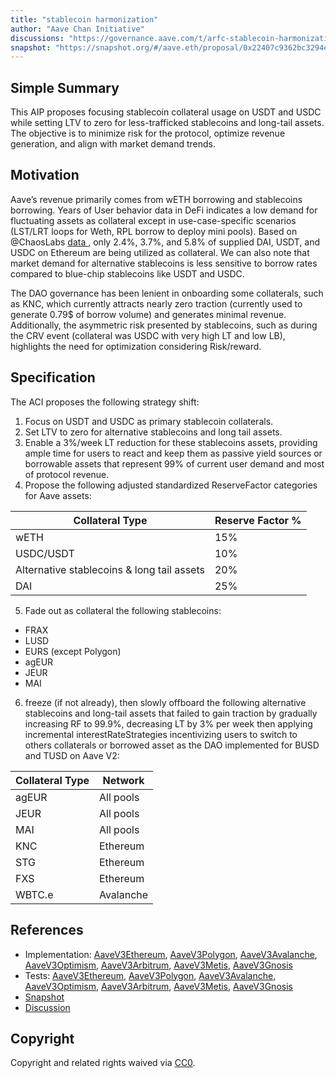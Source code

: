 ```yaml
---
title: "stablecoin harmonization"
author: "Aave Chan Initiative"
discussions: "https://governance.aave.com/t/arfc-stablecoin-harmonization-and-asset-parameters-optimization/16802"
snapshot: "https://snapshot.org/#/aave.eth/proposal/0x22407c9362bc3294e3ddd5428fdd5c08312459595573a864ec8ebac61ad95b94"
---
```


## Simple Summary

This AIP proposes focusing stablecoin collateral usage on USDT and USDC while setting LTV to zero for less-trafficked stablecoins and long-tail assets. The objective is to minimize risk for the protocol, optimize revenue generation, and align with market demand trends.

## Motivation

Aave’s revenue primarily comes from wETH borrowing and stablecoins borrowing. Years of User behavior data in DeFi indicates a low demand for fluctuating assets as collateral except in use-case-specific scenarios (LST/LRT loops for Weth, RPL borrow to deploy mini pools). Based on @ChaosLabs [data ](https://community.chaoslabs.xyz/aave/risk/markets/Ethereum/listed-assets/), only 2.4%, 3.7%, and 5.8% of supplied DAI, USDT, and USDC on Ethereum are being utilized as collateral. We can also note that market demand for alternative stablecoins is less sensitive to borrow rates compared to blue-chip stablecoins like USDT and USDC.

The DAO governance has been lenient in onboarding some collaterals, such as KNC, which currently attracts nearly zero traction (currently used to generate 0.79$ of borrow volume) and generates minimal revenue. Additionally, the asymmetric risk presented by stablecoins, such as during the CRV event (collateral was USDC with very high LT and low LB), highlights the need for optimization considering Risk/reward.

## Specification

The ACI proposes the following strategy shift:

1. Focus on USDT and USDC as primary stablecoin collaterals.
2. Set LTV to zero for alternative stablecoins and long tail assets.
3. Enable a 3%/week LT reduction for these stablecoins assets, providing ample time for users to react and keep them as passive yield sources or borrowable assets that represent 99% of current user demand and most of protocol revenue.
4. Propose the following adjusted standardized ReserveFactor categories for Aave assets:

| Collateral Type                            | Reserve Factor % |
| ------------------------------------------ | ---------------- |
| wETH                                       | 15%              |
| USDC/USDT                                  | 10%              |
| Alternative stablecoins & long tail assets | 20%              |
| DAI                                        | 25%              |

5. Fade out as collateral the following stablecoins:

- FRAX
- LUSD
- EURS (except Polygon)
- agEUR
- JEUR
- MAI

6. freeze (if not already), then slowly offboard the following alternative stablecoins and long-tail assets that failed to gain traction by gradually increasing RF to 99.9%, decreasing LT by 3% per week then applying incremental interestRateStrategies incentivizing users to switch to others collaterals or borrowed asset as the DAO implemented for BUSD and TUSD on Aave V2:

| Collateral Type | Network   |
| --------------- | --------- |
| agEUR           | All pools |
| JEUR            | All pools |
| MAI             | All pools |
| KNC             | Ethereum  |
| STG             | Ethereum  |
| FXS             | Ethereum  |
| WBTC.e          | Avalanche |

## References

- Implementation: [AaveV3Ethereum](https://github.com/bgd-labs/aave-proposals-v3/blob/main/src/20240312_Multi_StablecoinHarmonization/AaveV3Ethereum_StablecoinHarmonization_20240312.sol), [AaveV3Polygon](https://github.com/bgd-labs/aave-proposals-v3/blob/main/src/20240312_Multi_StablecoinHarmonization/AaveV3Polygon_StablecoinHarmonization_20240312.sol), [AaveV3Avalanche](https://github.com/bgd-labs/aave-proposals-v3/blob/main/src/20240312_Multi_StablecoinHarmonization/AaveV3Avalanche_StablecoinHarmonization_20240312.sol), [AaveV3Optimism](https://github.com/bgd-labs/aave-proposals-v3/blob/main/src/20240312_Multi_StablecoinHarmonization/AaveV3Optimism_StablecoinHarmonization_20240312.sol), [AaveV3Arbitrum](https://github.com/bgd-labs/aave-proposals-v3/blob/main/src/20240312_Multi_StablecoinHarmonization/AaveV3Arbitrum_StablecoinHarmonization_20240312.sol), [AaveV3Metis](https://github.com/bgd-labs/aave-proposals-v3/blob/main/src/20240312_Multi_StablecoinHarmonization/AaveV3Metis_StablecoinHarmonization_20240312.sol), [AaveV3Gnosis](https://github.com/bgd-labs/aave-proposals-v3/blob/main/src/20240312_Multi_StablecoinHarmonization/AaveV3Gnosis_StablecoinHarmonization_20240312.sol)
- Tests: [AaveV3Ethereum](https://github.com/bgd-labs/aave-proposals-v3/blob/main/src/20240312_Multi_StablecoinHarmonization/AaveV3Ethereum_StablecoinHarmonization_20240312.t.sol), [AaveV3Polygon](https://github.com/bgd-labs/aave-proposals-v3/blob/main/src/20240312_Multi_StablecoinHarmonization/AaveV3Polygon_StablecoinHarmonization_20240312.t.sol), [AaveV3Avalanche](https://github.com/bgd-labs/aave-proposals-v3/blob/main/src/20240312_Multi_StablecoinHarmonization/AaveV3Avalanche_StablecoinHarmonization_20240312.t.sol), [AaveV3Optimism](https://github.com/bgd-labs/aave-proposals-v3/blob/main/src/20240312_Multi_StablecoinHarmonization/AaveV3Optimism_StablecoinHarmonization_20240312.t.sol), [AaveV3Arbitrum](https://github.com/bgd-labs/aave-proposals-v3/blob/main/src/20240312_Multi_StablecoinHarmonization/AaveV3Arbitrum_StablecoinHarmonization_20240312.t.sol), [AaveV3Metis](https://github.com/bgd-labs/aave-proposals-v3/blob/main/src/20240312_Multi_StablecoinHarmonization/AaveV3Metis_StablecoinHarmonization_20240312.t.sol), [AaveV3Gnosis](https://github.com/bgd-labs/aave-proposals-v3/blob/main/src/20240312_Multi_StablecoinHarmonization/AaveV3Gnosis_StablecoinHarmonization_20240312.t.sol)
- [Snapshot](https://snapshot.org/#/aave.eth/proposal/0x22407c9362bc3294e3ddd5428fdd5c08312459595573a864ec8ebac61ad95b94)
- [Discussion](https://governance.aave.com/t/arfc-stablecoin-harmonization-and-asset-parameters-optimization/16802)

## Copyright

Copyright and related rights waived via [CC0](https://creativecommons.org/publicdomain/zero/1.0/).
